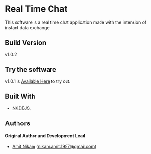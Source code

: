 # Real Time Chat

This software is a real time chat application made with the intension of instant data exchange. 

## Build Version

v1.0.2

## Try the software

v1.0.1 is [Available Here](http://real-time-chat-by-amit.herokuapp.com/) to try out.

## Built With

* [NODEJS](https://nodejs.org/en/).

## Authors

#### Original Author and Development Lead

- [Amit Nikam](https://github.com/amitnikam) (nikam.amit.1997@gmail.com)

